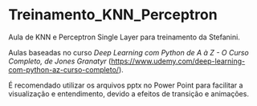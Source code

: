 # Treinamento_KNN_Perceptron
Aula de KNN e Perceptron Single Layer para treinamento da Stefanini.

Aulas baseadas no curso *Deep Learning com Python de A à Z - O Curso Completo, de Jones Granatyr* (https://www.udemy.com/deep-learning-com-python-az-curso-completo/).

É recomendado utilizar os arquivos pptx no Power Point para facilitar a visualização e entendimento, devido a efeitos de transição e animações.
